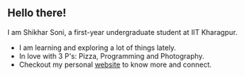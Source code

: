 ## Hello there! 
I am Shikhar Soni, a first-year undergraduate student at IIT Kharagpur. 
- I am learning and exploring a lot of things lately.
- In love with 3 P's: Pizza, Programming and Photography.
- Checkout my personal [website](https://shikharish.github.io/) to know more and connect.
